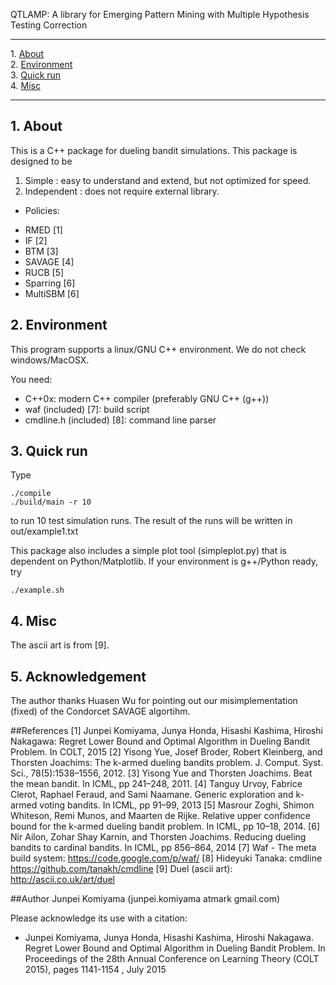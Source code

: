 QTLAMP: A library for Emerging Pattern Mining with Multiple Hypothesis Testing Correction

- - -
1\. [About](#about)  
2\. [Environment](#environment)  
3\. [Quick run](#quick)  
4\. [Misc](#misc)  
- - -


<a name="about"></a>

## 1\. About
  This is a C++ package for dueling bandit simulations. 
  This package is designed to be
  1. Simple : easy to understand and extend, but not optimized for speed. 
  2. Independent : does not require external library.

+ Policies:
 -  RMED [1]
 -  IF [2]
 -  BTM [3]
 -  SAVAGE [4]
 -  RUCB [5]
 -  Sparring [6]
 -  MultiSBM [6]
     
<a name="environment"></a>

## 2\. Environment
  This program supports a linux/GNU C++ environment. We do not check windows/MacOSX.
  
  You need:
  - C++0x: modern C++ compiler (preferably GNU C++ (g++))
  -  waf (included) [7]: build script
  -  cmdline.h (included) [8]: command line parser
  
<a name="quick"></a>

## 3\. Quick run
  Type 
  
    ./compile
    ./build/main -r 10
    
  to run 10 test simulation runs. The result of the runs will be written in out/example1.txt

  This package also includes a simple plot tool (simpleplot.py) that is dependent on Python/Matplotlib.
  If your environment is g++/Python ready, try
  
    ./example.sh

<a name="misc"></a>

## 4\. Misc
  The ascii art is from [9].
  
## 5\. Acknowledgement
  The author thanks Huasen Wu for pointing out our misimplementation (fixed) of the Condorcet SAVAGE algortihm.

  
##References
    [1] Junpei Komiyama, Junya Honda, Hisashi Kashima, Hiroshi Nakagawa: Regret Lower Bound and Optimal Algorithm in Dueling Bandit Problem. In COLT, 2015
    [2] Yisong Yue, Josef Broder, Robert Kleinberg, and Thorsten Joachims: The k-armed dueling bandits problem. J. Comput. Syst. Sci., 78(5):1538–1556, 2012.
    [3] Yisong Yue and Thorsten Joachims. Beat the mean bandit. In ICML, pp 241–248, 2011.
    [4] Tanguy Urvoy, Fabrice Clerot, Raphael Feraud, and Sami Naamane. Generic exploration and k-armed voting bandits. In ICML, pp 91–99, 2013 
    [5] Masrour Zoghi, Shimon Whiteson, Remi Munos, and Maarten de Rijke. Relative upper confidence bound for the k-armed dueling bandit problem. In ICML, pp 10–18, 2014.
    [6] Nir Ailon, Zohar Shay Karnin, and Thorsten Joachims. Reducing dueling bandits to cardinal bandits. In ICML, pp 856–864, 2014
    [7] Waf - The meta build system: https://code.google.com/p/waf/
    [8] Hideyuki Tanaka: cmdline https://github.com/tanakh/cmdline
    [9] Duel (ascii art): http://ascii.co.uk/art/duel

##Author
  Junpei Komiyama (junpei.komiyama atmark gmail.com)


  Please acknowledge its use with a citation: 
+  Junpei Komiyama, Junya Honda, Hisashi Kashima, Hiroshi Nakagawa. Regret Lower Bound and Optimal Algorithm in Dueling Bandit Problem. In Proceedings of the 28th Annual Conference on Learning Theory (COLT 2015), pages 1141-1154
, July 2015
